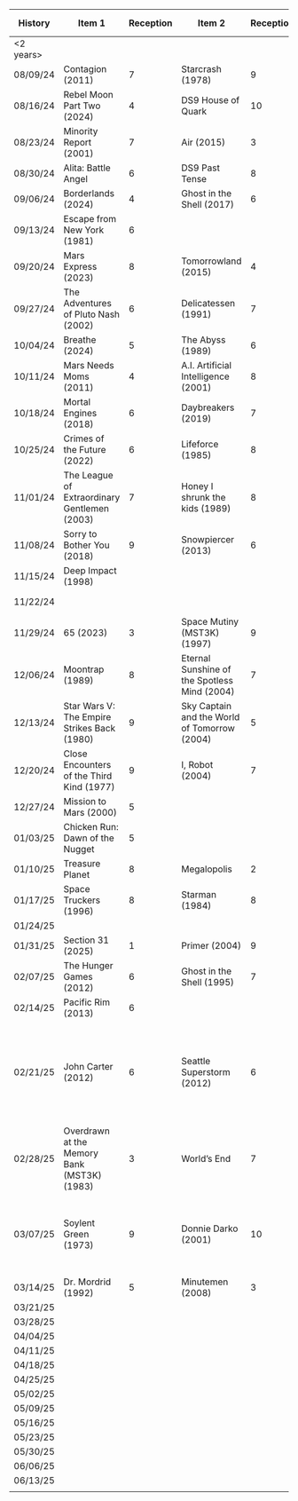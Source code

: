 | History   | Item 1                                       | Reception | Item 2                                       | Reception | Item 3 | Reception | Item 4 | Reception | Comments                                                                         |
| --------- | -------------------------------------------- | --------- | -------------------------------------------- | --------- | ------ | --------- | ------ | --------- | -------------------------------------------------------------------------------- |
| <2 years> |                                              |           |                                              |           |        |           |        |           |                                                                                  |
| 08/09/24  | Contagion (2011)                             | 7         | Starcrash (1978)                             | 9         |        |           |        |           |                                                                                  |
| 08/16/24  | Rebel Moon Part Two (2024)                   | 4         | DS9 House of Quark                           | 10        |        |           |        |           |                                                                                  |
| 08/23/24  | Minority Report (2001)                       | 7         | Air (2015)                                   | 3         |        |           |        |           |                                                                                  |
| 08/30/24  | Alita: Battle Angel                          | 6         | DS9 Past Tense                               | 8         |        |           |        |           | Past Tense Day!                                                                  |
| 09/06/24  | Borderlands (2024)                           | 4         | Ghost in the Shell (2017)                    | 6         |        |           |        |           |                                                                                  |
| 09/13/24  | Escape from New York (1981)                  | 6         |                                              |           |        |           |        |           | Safeworded out of Liquid Sky                                                     |
| 09/20/24  | Mars Express (2023)                          | 8         | Tomorrowland (2015)                          | 4         |        |           |        |           |                                                                                  |
| 09/27/24  | The Adventures of Pluto Nash (2002)          | 6         | Delicatessen (1991)                          | 7         |        |           |        |           |                                                                                  |
| 10/04/24  | Breathe (2024)                               | 5         | The Abyss (1989)                             | 6         |        |           |        |           |                                                                                  |
| 10/11/24  | Mars Needs Moms (2011)                       | 4         | A.I. Artificial Intelligence (2001)          | 8         |        |           |        |           |                                                                                  |
| 10/18/24  | Mortal Engines (2018)                        | 6         | Daybreakers (2019)                           | 7         |        |           |        |           |                                                                                  |
| 10/25/24  | Crimes of the Future (2022)                  | 6         | Lifeforce (1985)                             | 8         |        |           |        |           | Trigger incident                                                                 |
| 11/01/24  | The League of Extraordinary Gentlemen (2003) | 7         | Honey I shrunk the kids (1989)               | 8         |        |           |        |           |                                                                                  |
| 11/08/24  | Sorry to Bother You (2018)                   | 9         | Snowpiercer (2013)                           | 6         |        |           |        |           |                                                                                  |
| 11/15/24  | Deep Impact (1998)                           |           |                                              |           |        |           |        |           |                                                                                  |
| 11/22/24  |                                              |           |                                              |           |        |           |        |           | friendsgiving cancelation                                                        |
| 11/29/24  | 65 (2023)                                    | 3         | Space Mutiny (MST3K) (1997)                  | 9         |        |           |        |           |                                                                                  |
| 12/06/24  | Moontrap (1989)                              | 8         | Eternal Sunshine of the Spotless Mind (2004) | 7         |        |           |        |           |                                                                                  |
| 12/13/24  | Star Wars V: The Empire Strikes Back (1980)  | 9         | Sky Captain and the World of Tomorrow (2004) | 5         |        |           |        |           |                                                                                  |
| 12/20/24  | Close Encounters of the Third Kind (1977)    | 9         | I, Robot (2004)                              | 7         |        |           |        |           |                                                                                  |
| 12/27/24  | Mission to Mars (2000)                       | 5         |                                              |           |        |           |        |           |                                                                                  |
| 01/03/25  | Chicken Run: Dawn of the Nugget              | 5         |                                              |           |        |           |        |           |                                                                                  |
| 01/10/25  | Treasure Planet                              | 8         | Megalopolis                                  | 2         |        |           |        |           |                                                                                  |
| 01/17/25  | Space Truckers (1996)                        | 8         | Starman (1984)                               | 8         |        |           |        |           |                                                                                  |
| 01/24/25  |                                              |           |                                              |           |        |           |        |           |                                                                                  |
| 01/31/25  | Section 31 (2025)                            | 1         | Primer (2004)                                | 9         |        |           |        |           |                                                                                  |
| 02/07/25  | The Hunger Games (2012)                      | 6         | Ghost in the Shell (1995)                    | 7         |        |           |        |           |                                                                                  |
| 02/14/25  | Pacific Rim (2013)                           | 6         |                                              |           |        |           |        |           |                                                                                  |
| 02/21/25  | John Carter (2012)                           | 6         | Seattle Superstorm (2012)                    | 6         |        |           |        |           | seattle superstorm peaked at the lightning explosion and nosedove toward the end |
| 02/28/25  | Overdrawn at the Memory Bank (MST3K) (1983)  | 3         | World’s End                                  | 7         |        |           |        |           | people really hated the mst3k version                                            |
| 03/07/25  | Soylent Green (1973)                         | 9         | Donnie Darko (2001)                          | 10        |        |           |        |           | small sample size, but donnie darko was a surprisingly beautiful movie           |
| 03/14/25  | Dr. Mordrid (1992)                           | 5         | Minutemen (2008)                             | 3         |        |           |        |           |                                                                                  |
| 03/21/25  |                                              |           |                                              |           |        |           |        |           |                                                                                  |
| 03/28/25  |                                              |           |                                              |           |        |           |        |           |                                                                                  |
| 04/04/25  |                                              |           |                                              |           |        |           |        |           |                                                                                  |
| 04/11/25  |                                              |           |                                              |           |        |           |        |           |                                                                                  |
| 04/18/25  |                                              |           |                                              |           |        |           |        |           |                                                                                  |
| 04/25/25  |                                              |           |                                              |           |        |           |        |           |                                                                                  |
| 05/02/25  |                                              |           |                                              |           |        |           |        |           |                                                                                  |
| 05/09/25  |                                              |           |                                              |           |        |           |        |           |                                                                                  |
| 05/16/25  |                                              |           |                                              |           |        |           |        |           |                                                                                  |
| 05/23/25  |                                              |           |                                              |           |        |           |        |           |                                                                                  |
| 05/30/25  |                                              |           |                                              |           |        |           |        |           |                                                                                  |
| 06/06/25  |                                              |           |                                              |           |        |           |        |           |                                                                                  |
| 06/13/25  |                                              |           |                                              |           |        |           |        |           |                                                                                  |
|           |                                              |           |                                              |           |        |           |        |           |                                                                                  |
